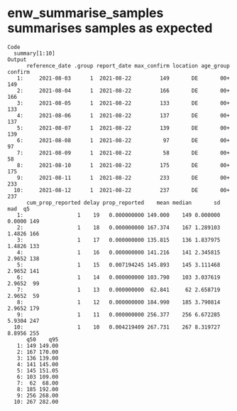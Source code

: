 # enw_summarise_samples summarises samples as expected

    Code
      summary[1:10]
    Output
          reference_date .group report_date max_confirm location age_group confirm
       1:     2021-08-03      1  2021-08-22         149       DE       00+     149
       2:     2021-08-04      1  2021-08-22         166       DE       00+     166
       3:     2021-08-05      1  2021-08-22         133       DE       00+     133
       4:     2021-08-06      1  2021-08-22         137       DE       00+     137
       5:     2021-08-07      1  2021-08-22         139       DE       00+     139
       6:     2021-08-08      1  2021-08-22          97       DE       00+      97
       7:     2021-08-09      1  2021-08-22          58       DE       00+      58
       8:     2021-08-10      1  2021-08-22         175       DE       00+     175
       9:     2021-08-11      1  2021-08-22         233       DE       00+     233
      10:     2021-08-12      1  2021-08-22         237       DE       00+     237
          cum_prop_reported delay prop_reported    mean median       sd    mad  q5
       1:                 1    19   0.000000000 149.000    149 0.000000 0.0000 149
       2:                 1    18   0.000000000 167.374    167 1.289103 1.4826 166
       3:                 1    17   0.000000000 135.815    136 1.837975 1.4826 133
       4:                 1    16   0.000000000 141.216    141 2.345815 2.9652 138
       5:                 1    15   0.007194245 145.893    145 3.111468 2.9652 141
       6:                 1    14   0.000000000 103.790    103 3.037619 2.9652  99
       7:                 1    13   0.000000000  62.841     62 2.658719 2.9652  59
       8:                 1    12   0.000000000 184.990    185 3.790814 2.9652 179
       9:                 1    11   0.000000000 256.377    256 6.672285 5.9304 247
      10:                 1    10   0.004219409 267.731    267 8.319727 8.8956 255
          q50    q95
       1: 149 149.00
       2: 167 170.00
       3: 136 139.00
       4: 141 145.00
       5: 145 151.05
       6: 103 109.00
       7:  62  68.00
       8: 185 192.00
       9: 256 268.00
      10: 267 282.00

